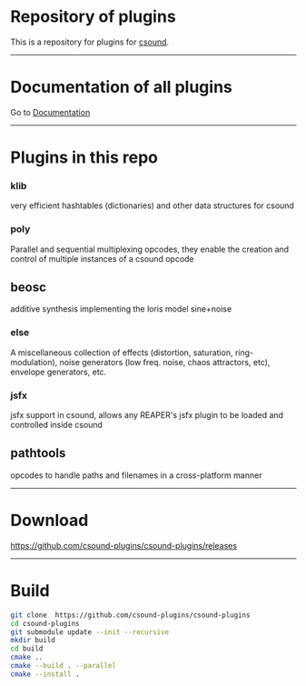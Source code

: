 # Repository of plugins

This is a repository for plugins for [csound](https://csound.com/). 

--------------

# Documentation of all plugins

Go to [Documentation](https://csound-plugins.github.io/csound-plugins/)

--------------


# Plugins in this repo

### klib

very efficient hashtables (dictionaries) and other data structures for csound


### poly

Parallel and sequential multiplexing opcodes, they enable the creation and control of multiple 
instances of a csound opcode


## beosc

additive synthesis implementing the loris model sine+noise


### else

A miscellaneous collection of effects (distortion, saturation, ring-modulation), noise 
generators (low freq. noise, chaos attractors, etc), envelope generators, etc.


### jsfx

jsfx support in csound, allows any REAPER's jsfx plugin to be loaded and controlled inside csound


## pathtools

opcodes to handle paths and filenames in a cross-platform manner



----------------

# Download

https://github.com/csound-plugins/csound-plugins/releases

----------------

# Build

```bash
git clone  https://github.com/csound-plugins/csound-plugins
cd csound-plugins
git submodule update --init --recursive
mkdir build
cd build
cmake ..
cmake --build . --parallel
cmake --install .
```
